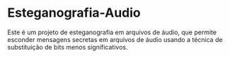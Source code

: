 # Esteganografia-Audio
Este é um projeto de esteganografia em arquivos de áudio, que permite esconder mensagens secretas em arquivos de áudio usando a técnica de substituição de bits menos significativos.
